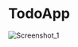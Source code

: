 # TodoApp
![Screenshot_1](https://user-images.githubusercontent.com/78226423/175028126-411fff8c-2fbc-4915-af03-cb8c66f8134d.png)
